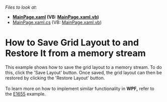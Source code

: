 <!-- default file list -->
*Files to look at*:

* **[MainPage.xaml](./CS/DXGrid_GridLayout/MainPage.xaml) (VB: [MainPage.xaml.vb](./VB/DXGrid_GridLayout/MainPage.xaml.vb))**
* [MainPage.xaml.cs](./CS/DXGrid_GridLayout/MainPage.xaml.cs) (VB: [MainPage.xaml.vb](./VB/DXGrid_GridLayout/MainPage.xaml.vb))
<!-- default file list end -->
# How to Save Grid Layout to and Restore It from a memory stream


This example shows how to save the grid layout to a memory stream. To do this, click the 'Save Layout' button. Once saved, the grid layout can then be restored by clicking the 'Restore Layout' button.<br /><br />To learn more on how to implement similar functionality in <strong>WPF,</strong> refer to the <a href="https://www.devexpress.com/Support/Center/p/E1655">E1655</a> example.<br /><br />

<br/>


